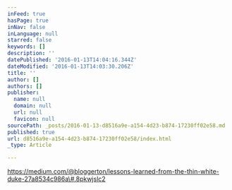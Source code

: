 ```yaml
---
inFeed: true
hasPage: true
inNav: false
inLanguage: null
starred: false
keywords: []
description: ''
datePublished: '2016-01-13T14:04:16.344Z'
dateModified: '2016-01-13T14:03:30.206Z'
title: ''
author: []
authors: []
publisher:
  name: null
  domain: null
  url: null
  favicon: null
sourcePath: _posts/2016-01-13-d8516a9e-a154-4d23-b874-17230ff02e58.md
published: true
url: d8516a9e-a154-4d23-b874-17230ff02e58/index.html
_type: Article

---
```

https://medium.com/@bloggerton/lessons-learned-from-the-thin-white-duke-27a8534c986a\#.8pkwjslc2